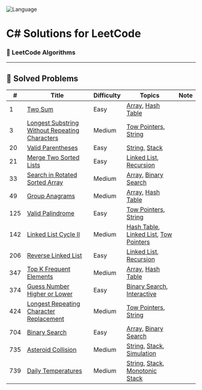 ![Language](https://img.shields.io/badge/Language-C%23-blue.svg?logo=csharp&logoColor=white)

# C# Solutions for LeetCode

### 🧠 LeetCode Algorithms 

---

## 📌 Solved Problems

| #   | Title                                                                                       | Difficulty                        | Topics     | Note |
|-----|---------------------------------------------------------------------------------------------|-----------------------------------|------------|------|
|1|[Two Sum](https://leetcode.com/problems/two-sum/description/)|Easy|[Array](https://leetcode.com/problem-list/array/), [Hash Table](https://leetcode.com/problem-list/hash-table/)| |
|3|[Longest Substring Without Repeating Characters](https://leetcode.com/problems/longest-substring-without-repeating-characters/description/)|Medium|[Tow Pointers](https://leetcode.com/problem-list/two-pointers/), [String](https://leetcode.com/problem-list/string/)| |
|20|[Valid Parentheses](https://leetcode.com/problems/valid-parentheses/description/)|Easy|[String](https://leetcode.com/problem-list/string/), [Stack](https://leetcode.com/problem-list/stack/)| |
|21|[Merge Two Sorted Lists](https://leetcode.com/problems/merge-two-sorted-lists/description/)|Easy|[Linked List](https://leetcode.com/problem-list/linked-list/), [Recursion](https://leetcode.com/problem-list/recursion/)| |
|33|[Search in Rotated Sorted Array](https://leetcode.com/problems/search-in-rotated-sorted-array/description/)|Medium|[Array](https://leetcode.com/problem-list/array/), [Binary Search](https://leetcode.com/problem-list/binary-search/)| |
|49|[Group Anagrams](https://leetcode.com/problems/group-anagrams/description/)|Medium|[Array](https://leetcode.com/problem-list/array/), [Hash Table](https://leetcode.com/problem-list/hash-table/)| |
|125|[Valid Palindrome](https://leetcode.com/problems/valid-palindrome/description/)|Easy|[Tow Pointers](https://leetcode.com/problem-list/two-pointers/), [String](https://leetcode.com/problem-list/string/)| |
|142|[Linked List Cycle II](https://leetcode.com/problems/linked-list-cycle-ii/description/)|Medium|[Hash Table](https://leetcode.com/problem-list/hash-table/), [Linked List](https://leetcode.com/problem-list/linked-list/), [Tow Pointers](https://leetcode.com/problem-list/two-pointers/)| |
|206|[Reverse Linked List](https://leetcode.com/problems/reverse-linked-list/description/)|Easy|[Linked List](https://leetcode.com/problem-list/linked-list/), [Recursion](https://leetcode.com/problem-list/recursion/)| |
|347|[Top K Frequent Elements](https://leetcode.com/problems/top-k-frequent-elements/description/)|Medium|[Array](https://leetcode.com/problem-list/array/), [Hash Table](https://leetcode.com/problem-list/hash-table/)| |
|374|[Guess Number Higher or Lower](https://leetcode.com/problems/guess-number-higher-or-lower/description/)|Easy|[Binary Search](https://leetcode.com/problem-list/binary-search/), [Interactive](https://leetcode.com/problem-list/interactive/)| |
|424|[Longest Repeating Character Replacement](https://leetcode.com/problems/longest-repeating-character-replacement/description/)|Medium|[Tow Pointers](https://leetcode.com/problem-list/two-pointers/), [String](https://leetcode.com/problem-list/string/)| |
|704|[Binary Search](https://leetcode.com/problems/binary-search/description/)|Easy|[Array](https://leetcode.com/problem-list/array/), [Binary Search](https://leetcode.com/problem-list/binary-search/)| |
|735|[Asteroid Collision](https://leetcode.com/problems/asteroid-collision/description/)|Medium|[String](https://leetcode.com/problem-list/string/), [Stack](https://leetcode.com/problem-list/stack/), [Simulation](https://leetcode.com/problem-list/simulation/)| |
|739|[Daily Temperatures](https://leetcode.com/problems/daily-temperatures/description/)|Medium|[String](https://leetcode.com/problem-list/string/), [Stack](https://leetcode.com/problem-list/stack/), [Monotonic Stack](https://leetcode.com/problem-list/monotonic-stack/)| |
